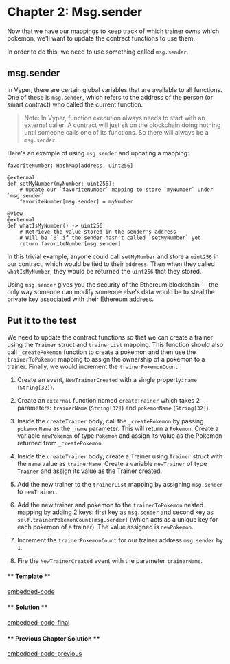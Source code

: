 # Chapter 2: Msg.sender

Now that we have our mappings to keep track of which trainer owns which pokemon, we'll want to update the contract functions to use them.

In order to do this, we need to use something called `msg.sender`.

## msg.sender

In Vyper, there are certain global variables that are available to all functions. One of these is `msg.sender`, which refers to the address of the person (or smart contract) who called the current function.

> Note: In Vyper, function execution always needs to start with an external caller. A contract will just sit on the blockchain doing nothing until someone calls one of its functions. So there will always be a `msg.sender`.

Here's an example of using `msg.sender` and updating a mapping:

```vyper
favoriteNumber: HashMap[address, uint256]

@external
def setMyNumber(myNumber: uint256):
    # Update our `favoriteNumber` mapping to store `myNumber` under `msg.sender`
    favoriteNumber[msg.sender] = myNumber

@view
@external
def whatIsMyNumber() -> uint256:
    # Retrieve the value stored in the sender's address
    # Will be `0` if the sender hasn't called `setMyNumber` yet
    return favoriteNumber[msg.sender]
```

In this trivial example, anyone could call `setMyNumber` and store a `uint256` in our contract, which would be tied to their `address`. Then when they called `whatIsMyNumber`, they would be returned the `uint256` that they stored.

Using `msg.sender` gives you the security of the Ethereum blockchain — the only way someone can modify someone else's data would be to steal the private key associated with their Ethereum address.

## Put it to the test

We need to update the contract functions so that we can create a trainer using the `Trainer` struct and `trainerList` mapping. This function should also call `_createPokemon` function to create a pokemon and then use the `trainerToPokemon` mapping to assign the ownership of a pokemon to a trainer. Finally, we would increment the `trainerPokemonCount`.

1. Create an event, `NewTrainerCreated` with a single property: `name` (`String[32]`).

2. Create an `external` function named `createTrainer` which takes 2 parameters: `trainerName` (`String[32]`) and `pokemonName` (`String[32]`).

3. Inside the `createTrainer` body, call the `_createPokemon` by passing `pokemonName` as the `_name` parameter. This will return a `Pokemon`. Create a variable `newPokemon` of type `Pokemon` and assign its value as the Pokemon returned from `_createPokemon`.

4. Inside the `createTrainer` body, create a Trainer using `Trainer` struct with the `name` value as `trainerName`. Create a variable `newTrainer` of type `Trainer` and assign its value as the Trainer created.

5. Add the new trainer to the `trainerList` mapping by assigning `msg.sender` to `newTrainer`.

6. Add the new trainer and pokemon to the `trainerToPokemon` nested mapping by adding 2 keys: first key as `msg.sender` and second key as `self.trainerPokemonCount[msg.sender]` (which acts as a unique key for each pokemon of a trainer). The value assigned is `newPokemon`.

7. Increment the `trainerPokemonCount` for our trainer address `msg.sender` by `1`.

8. Fire the `NewTrainerCreated` event with the parameter `trainerName`.

<!-- tabs:start -->

#### ** Template **

[embedded-code](../assets/2/2.2-template-code.vy ':include :type=code embed-template')

#### ** Solution **

[embedded-code-final](../assets/2/2.2-finished-code.vy ':include :type=code embed-final')

#### ** Previous Chapter Solution **

[embedded-code-previous](../assets/2/2.1-finished-code.vy ':include :type=code embed-previous')

<!-- tabs:end -->
